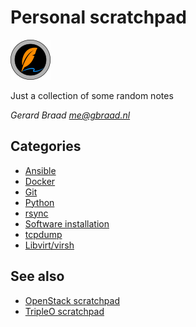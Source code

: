 Personal scratchpad
===================

[!["Scribble"](https://raw.githubusercontent.com/gbraad/assets/gh-pages/icons/scribble-icon-64.png)](http://github.com/gbraad)

Just a collection of some random notes

_Gerard Braad <me@gbraad.nl>_

## Categories

  * [Ansible](ansible.md)
  * [Docker](docker.md)
  * [Git](git.md)
  * [Python](python.md)
  * [rsync](rsync.md)
  * [Software installation](install.md)
  * [tcpdump](tcpdump.md)
  * [Libvirt/virsh](virsh.md)


## See also

  * [OpenStack scratchpad](https://github.com/gbraad/openstack-scratchpad/)
  * [TripleO scratchpad](https://github.com/gbraad/openstack-tripleo-scratchpad/)

